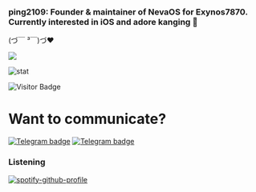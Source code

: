 ### ping2109: Founder & maintainer of NevaOS for Exynos7870. Currently interested in iOS and adore kanging 🤤 </br> 
(づ￣ ³￣)づ❤

<p align="left" >  
  <a href="https://github.com/ping2109/github-readme-stats"> 
<img  src="https://github-readme-stats.vercel.app/api?username=ping2109&&show_icons=true&theme=react"/>
  </a>
  </p>

![stat](https://github-readme-streak-stats.herokuapp.com/?user=ping2109&theme=react)

![Visitor Badge](https://visitor-badge.laobi.icu/badge?page_id=ping2109)<img align="left"/>

# Want to communicate?
[![Telegram badge](https://img.shields.io/badge/ping2109-30302f?style=flat&logo=telegram)](https://t.me/ping2109infos/12)
[![Telegram badge](https://img.shields.io/badge/penk2109-30302f?style=flat&logo=telegram)](https://telegram.me/realpenk2109)

### Listening
[![spotify-github-profile](https://spotify-github-profile.vercel.app/api/view?uid=f61hnqrb2dhk2dw8unfg0btxj&cover_image=true&theme=novatorem)](https://spotify-github-profile.vercel.app/api/view?uid=f61hnqrb2dhk2dw8unfg0btxj&redirect=true)
